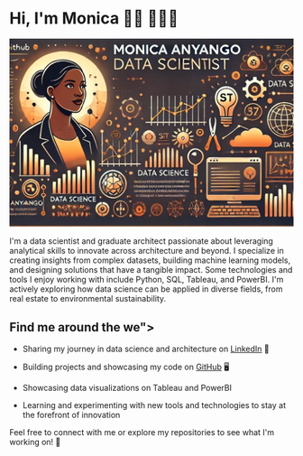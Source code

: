 # Hi, I'm Monica 👋🏾 👩🏾‍💻



<img src="Banner.jpg" alt="banner that says Monica Anyango - Data Scientist alongside a cartoon illustration of Monica">



I'm a data scientist and graduate architect passionate about leveraging analytical skills to innovate across architecture and beyond. I specialize in creating insights from complex datasets, building machine learning models, and designing solutions that have a tangible impact. Some technologies and tools I enjoy working with include Python, SQL, Tableau, and PowerBI. I'm actively exploring how data science can be applied in diverse fields, from real estate to environmental sustainability.



## Find me around the we"></a>



- Sharing my journey in data science and architecture on [LinkedIn](https://www.linkedin.com/in/monica-anyango-data-scientist) 💼  

- Building projects and showcasing my code on [GitHub](https://github.com/MONISH254) 🖥️  

- Showcasing data visualizations on Tableau and PowerBI  

- Learning and experimenting with new tools and technologies to stay at the forefront of innovation  



Feel free to connect with me or explore my repositories to see what I'm working on! 🚀

